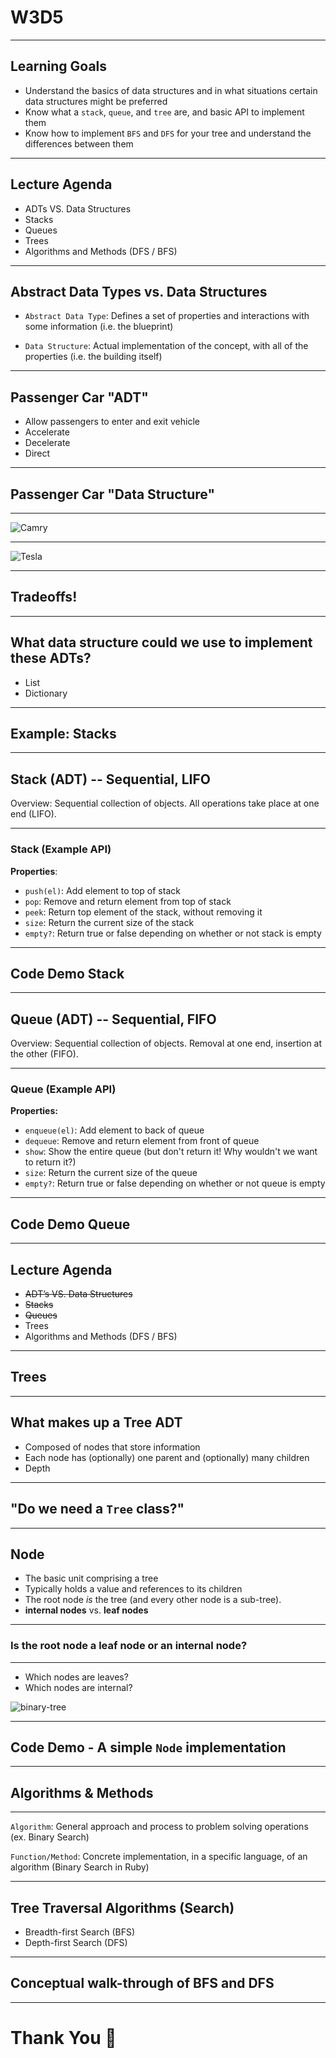 # W3D5

---

## Learning Goals

+ Understand the basics of data structures and in what situations certain data structures might be preferred
+ Know what a `stack`, `queue`, and `tree` are, and basic API to implement them
+ Know how to implement `BFS` and `DFS` for your tree and understand the differences between them

---

## Lecture Agenda

* ADTs VS. Data Structures
* Stacks
* Queues
* Trees
* Algorithms and Methods (DFS / BFS)


---

## Abstract Data Types vs. Data Structures

* `Abstract Data Type`: Defines a set of properties and interactions with some information (i.e. the blueprint)

* `Data Structure`: Actual implementation of the concept, with all of the properties (i.e. the building itself)

---

## Passenger Car "ADT"

* Allow passengers to enter and exit vehicle
* Accelerate
* Decelerate
* Direct

---

## Passenger Car "Data Structure"

---

![Camry](https://mycarboard.com/wp-content/uploads/2017/12/AwesomeAmazingGreat-1999-Toyota-Camry-LE-87K-MILES-4-CYLINDERS-1-OWNER-NO-RESERVE-GETS-GREAT-GAS-MILEAGE-CLEAN-RUNS-DRIVES-GREAT-2017-20182017-201820172018.jpg)

---

![Tesla](https://www.cstatic-images.com/car-pictures/xl/usc70tsc024b021001.png)

---

## Tradeoffs!

---


## What data structure could we use to implement these ADTs?

* List
* Dictionary

---

## Example: Stacks

---

## Stack (ADT) -- Sequential, LIFO

Overview: Sequential collection of objects. All operations take place at one end (LIFO).

---


### Stack (Example API) 

**Properties**:

* `push(el)`:  Add element to top of stack
* `pop`: Remove and return element from top of stack
* `peek`:  Return top element of the stack, without removing it
* `size`: Return the current size of the stack
* `empty?`: Return true or false depending on whether or not stack is empty

---

## Code Demo Stack

---

## Queue (ADT) -- Sequential, FIFO

Overview: Sequential collection of objects. Removal at one end, insertion at the other (FIFO).

---

### Queue (Example API) 

**Properties:**

* `enqueue(el)`:  Add element to back of queue
* `dequeue`: Remove and return element from front of queue
* `show`:  Show the entire queue (but don't return it! Why wouldn't we want to return it?)
* `size`: Return the current size of the queue
* `empty?`: Return true or false depending on whether or not queue is empty

---

## Code Demo Queue



---

## Lecture Agenda

* ~~ADT’s VS. Data Structures~~
* ~~Stacks~~
* ~~Queues~~
* Trees
* Algorithms and Methods (DFS / BFS)

---

## Trees

---

## What makes up a Tree ADT

* Composed of nodes that store information
* Each node has (optionally) one parent and (optionally) many children
* Depth

---

## "Do we need a `Tree` class?"

---

## Node

+ The basic unit comprising a tree
+ Typically holds a value and references to its children
+ The root node _is_ the tree (and every other node is a sub-tree).
+ **internal nodes** vs. **leaf nodes**

---

### Is the root node a leaf node or an internal node?

---

- Which nodes are leaves?
- Which nodes are internal?

![binary-tree](https://media.geeksforgeeks.org/wp-content/cdn-uploads/binary-tree-to-DLL.png)

---

## Code Demo - A simple `Node` implementation

---

## Algorithms & Methods

---

`Algorithm`: General approach and process to problem solving operations (ex. Binary Search)

`Function/Method`: Concrete implementation, in a specific language, of an algorithm (Binary Search in Ruby)

---

## Tree Traversal Algorithms (Search)

* Breadth-first Search (BFS)
* Depth-first Search (DFS)

---

## Conceptual walk-through of BFS and DFS


---

# Thank You 👋
